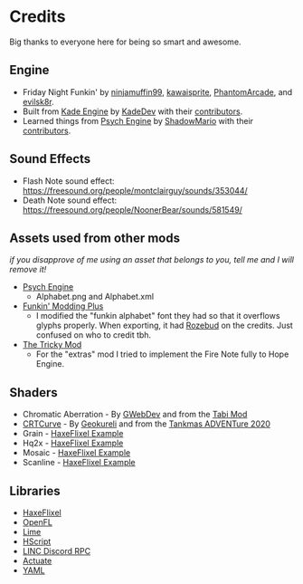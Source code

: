 # Credits
Big thanks to everyone here for being so smart and awesome.

## Engine
- Friday Night Funkin' by [ninjamuffin99](https://twitter.com/ninja_muffin99), [kawaisprite](https://twitter.com/kawaisprite), [PhantomArcade](https://twitter.com/phantomarcade3k), and [evilsk8r](https://twitter.com/evilsk8r).
- Built from [Kade Engine](https://github.com/KadeDev/Kade-Engine) by [KadeDev](https://github.com/KadeDev) with their [contributors](https://github.com/KadeDev/Kade-Engine/graphs/contributors).
- Learned things from [Psych Engine](https://github.com/ShadowMario/FNF-PsychEngine) by [ShadowMario](https://github.com/ShadowMario) with their [contributors](https://github.com/ShadowMario/FNF-PsychEngine/graphs/contributors).

## Sound Effects
- Flash Note sound effect: <https://freesound.org/people/montclairguy/sounds/353044/>
- Death Note sound effect: <https://freesound.org/people/NoonerBear/sounds/581549/>

## Assets used from other mods
_if you disapprove of me using an asset that belongs to you, tell me and I will remove it!_
- [Psych Engine](https://github.com/ShadowMario/FNF-PsychEngine)
    - Alphabet.png and Alphabet.xml
- [Funkin' Modding Plus](https://github.com/FunkinModdingPlus/ModdingPlus)
    - I modified the "funkin alphabet" font they had so that it overflows glyphs properly. When exporting, it had [Rozebud](https://twitter.com/helpme_thebigt) on the credits. Just confused on who to credit tbh.
- [The Tricky Mod](https://github.com/KadeDev/trickster)
    - For the "extras" mod I tried to implement the Fire Note fully to Hope Engine.

## Shaders
- Chromatic Aberration - By [GWebDev](https://twitter.com/DevVooshGWeb) and from the [Tabi Mod](https://gamebanana.com/mods/286388)
- [CRTCurve](https://github.com/Geokureli/Advent2020/blob/master/source/vfx/CrtShader.hx) - By [Geokureli](https://twitter.com/Geokureli) and from the [Tankmas ADVENTure 2020](https://www.newgrounds.com/portal/view/773236)
- Grain - [HaxeFlixel Example](https://github.com/HaxeFlixel/flixel-demos/blob/dev/Effects/Filters/source/openfl8/Grain.hx)
- Hq2x - [HaxeFlixel Example](https://github.com/HaxeFlixel/flixel-demos/blob/dev/Effects/Filters/source/openfl8/Hq2x.hx)
- Mosaic - [HaxeFlixel Example](https://github.com/HaxeFlixel/flixel-demos/blob/dev/Effects/MosaicEffect/source/openfl8/MosaicShader.hx)
- Scanline - [HaxeFlixel Example](https://github.com/HaxeFlixel/flixel-demos/blob/dev/Effects/Filters/source/openfl8/Scanline.hx)

## Libraries
- [HaxeFlixel](https://haxeflixel.com/)
- [OpenFL](https://github.com/openfl/openfl)
- [Lime](https://github.com/openfl/lime)
- [HScript](https://github.com/HaxeFoundation/hscript)
- [LINC Discord RPC](https://github.com/Aidan63/linc_discord-rpc)
- [Actuate](https://github.com/openfl/actuate)
- [YAML](https://github.com/mikestead/hx-yaml)
